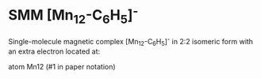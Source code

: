 # SMM [Mn<sub>12</sub>-C<sub>6</sub>H<sub>5</sub>]<sup>-</sup>

Single-molecule magnetic complex [Mn<sub>12</sub>-C<sub>6</sub>H<sub>5</sub>]<sup>-</sup> in 2:2 isomeric form with an extra electron located at:

   atom Mn12  (#1 in paper notation)
